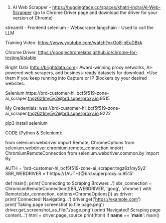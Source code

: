 1. AI Web Scrapper - https://huggingface.co/spaces/khatri-indra/AI-Web-Scrapper 
(go to Chrome Driver page and download the driver for your version of Chrome)

streamlit - Frontend
selenium - Webscraper
langchain - Used to call the LLM

Training Video:
https://www.youtube.com/watch?v=Oo8-nEuDBkk

Chrome Driver:
https://googlechromelabs.github.io/chrome-for-testing/#stable 

Bright Data (http://brightdata.com):
 Award-winning proxy networks, AI-powered web scrapers, and business-ready datasets for download.
 *Use them if you keep running into Captura or IP Blockers by your desired websites.

Selenium
https://brd-customer-hl_bcf5f519-zone-ai_scraper:tngz6z1my5y2@brd.superproxy.io:9515

My Credentials:
wss://brd-customer-hl_bcf5f519-zone-ai_scraper:tngz6z1my5y2@brd.superproxy.io:9222

pip3 install selenium

CODE (Python & Selenium):

from selenium.webdriver import Remote, ChromeOptions
from selenium.webdriver.chromium.remote_connection import ChromiumRemoteConnection
from selenium.webdriver.common.by import By

AUTH = 'brd-customer-hl_bcf5f519-zone-ai_scraper:tngz6z1my5y2'
SBR_WEBDRIVER = f'https://{AUTH}@brd.superproxy.io:9515'

def main():
    print('Connecting to Scraping Browser...')
    sbr_connection = ChromiumRemoteConnection(SBR_WEBDRIVER, 'goog', 'chrome')
    with Remote(sbr_connection, options=ChromeOptions()) as driver:
        print('Connected! Navigating...')
        driver.get('https://example.com')
        print('Taking page screenshot to file page.png')
        driver.get_screenshot_as_file('./page.png')
        print('Navigated! Scraping page content...')
        html = driver.page_source
        print(html)
if __name__ == '__main__':
  main()